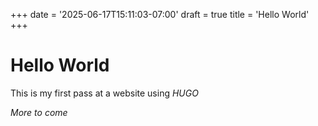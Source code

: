 +++
date = '2025-06-17T15:11:03-07:00'
draft = true
title = 'Hello World'
+++

# Hello World

This is my first pass at a website using *HUGO*

*More to come*